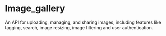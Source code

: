# Image_gallery
An API for uploading, managing, and sharing images, including features like tagging, search, image resizing, image filtering and user authentication.

